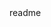 <snippet>
  <content><![CDATA[
# ${1:Terraform-ElasticSearch-Cluster}
Provisioning an ElasticSearch Cluster, using Terraform by HashiCorp
## Usage
Generate and Show the Execution Plan
...
terraform plan -var 'aws_access_key=your-awsaccesskey' -var 'aws_secret_key=your-awssecretkey'
...
Builds or Changes Infrastructure
...
terraform apply -var 'aws_access_key=your-awsaccesskey' -var 'aws_secret_key=your-awssecretkey'
...
Destroy Terraform-managed Infrastructure
...
terraform destroy -force -var 'aws_access_key=your-awsaccesskey' -var 'aws_secret_key=your-awssecretkey'
...
## Available Variables
TODO: List all variables (name and description)
]]></content>
  <tabTrigger>readme</tabTrigger>
</snippet>
